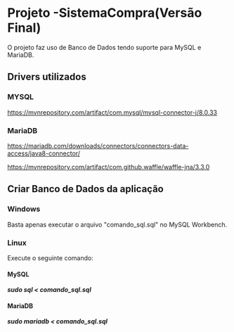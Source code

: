 # Projeto -SistemaCompra(Versão Final)

O projeto faz uso de Banco de Dados tendo suporte para MySQL e MariaDB.


## Drivers utilizados

### MYSQL
https://mvnrepository.com/artifact/com.mysql/mysql-connector-j/8.0.33

### MariaDB

https://mariadb.com/downloads/connectors/connectors-data-access/java8-connector/

https://mvnrepository.com/artifact/com.github.waffle/waffle-jna/3.3.0

## Criar Banco de Dados da aplicação

### Windows

Basta apenas executar o arquivo "comando_sql.sql" no MySQL Workbench.

### Linux

Execute o seguinte comando:

#### MySQL

***sudo sql < comando_sql.sql***

#### MariaDB

***sudo mariadb < comando_sql.sql***
